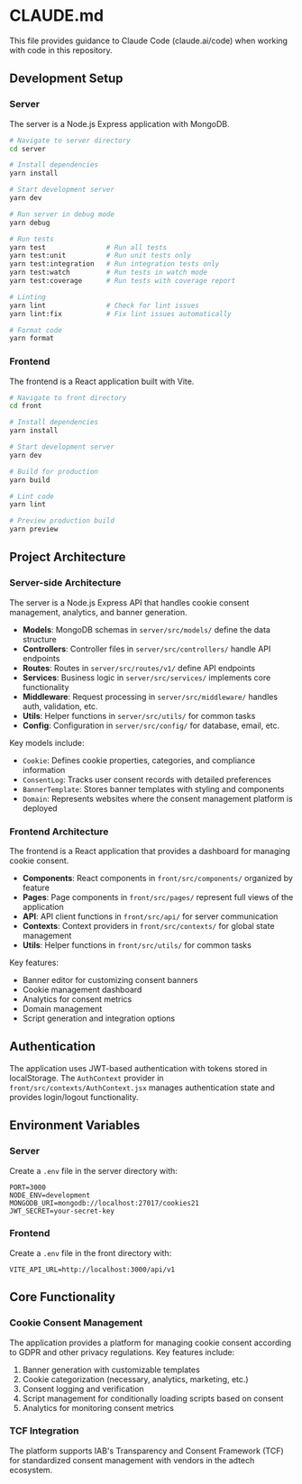 # CLAUDE.md

This file provides guidance to Claude Code (claude.ai/code) when working with code in this repository.

## Development Setup

### Server

The server is a Node.js Express application with MongoDB.

```bash
# Navigate to server directory
cd server

# Install dependencies
yarn install

# Start development server
yarn dev

# Run server in debug mode
yarn debug

# Run tests
yarn test               # Run all tests
yarn test:unit          # Run unit tests only
yarn test:integration   # Run integration tests only
yarn test:watch         # Run tests in watch mode
yarn test:coverage      # Run tests with coverage report

# Linting
yarn lint               # Check for lint issues
yarn lint:fix           # Fix lint issues automatically

# Format code
yarn format
```

### Frontend

The frontend is a React application built with Vite.

```bash
# Navigate to front directory
cd front

# Install dependencies
yarn install

# Start development server
yarn dev

# Build for production
yarn build

# Lint code
yarn lint

# Preview production build
yarn preview
```

## Project Architecture

### Server-side Architecture

The server is a Node.js Express API that handles cookie consent management, analytics, and banner generation.

- **Models**: MongoDB schemas in `server/src/models/` define the data structure
- **Controllers**: Controller files in `server/src/controllers/` handle API endpoints
- **Routes**: Routes in `server/src/routes/v1/` define API endpoints
- **Services**: Business logic in `server/src/services/` implements core functionality
- **Middleware**: Request processing in `server/src/middleware/` handles auth, validation, etc.
- **Utils**: Helper functions in `server/src/utils/` for common tasks
- **Config**: Configuration in `server/src/config/` for database, email, etc.

Key models include:
- `Cookie`: Defines cookie properties, categories, and compliance information
- `ConsentLog`: Tracks user consent records with detailed preferences
- `BannerTemplate`: Stores banner templates with styling and components
- `Domain`: Represents websites where the consent management platform is deployed

### Frontend Architecture

The frontend is a React application that provides a dashboard for managing cookie consent.

- **Components**: React components in `front/src/components/` organized by feature
- **Pages**: Page components in `front/src/pages/` represent full views of the application
- **API**: API client functions in `front/src/api/` for server communication
- **Contexts**: Context providers in `front/src/contexts/` for global state management
- **Utils**: Helper functions in `front/src/utils/` for common tasks

Key features:
- Banner editor for customizing consent banners
- Cookie management dashboard
- Analytics for consent metrics
- Domain management
- Script generation and integration options

## Authentication

The application uses JWT-based authentication with tokens stored in localStorage. The `AuthContext` provider in `front/src/contexts/AuthContext.jsx` manages authentication state and provides login/logout functionality.

## Environment Variables

### Server

Create a `.env` file in the server directory with:

```
PORT=3000
NODE_ENV=development
MONGODB_URI=mongodb://localhost:27017/cookies21
JWT_SECRET=your-secret-key
```

### Frontend

Create a `.env` file in the front directory with:

```
VITE_API_URL=http://localhost:3000/api/v1
```

## Core Functionality

### Cookie Consent Management

The application provides a platform for managing cookie consent according to GDPR and other privacy regulations. Key features include:

1. Banner generation with customizable templates
2. Cookie categorization (necessary, analytics, marketing, etc.)
3. Consent logging and verification
4. Script management for conditionally loading scripts based on consent
5. Analytics for monitoring consent metrics

### TCF Integration

The platform supports IAB's Transparency and Consent Framework (TCF) for standardized consent management with vendors in the adtech ecosystem.